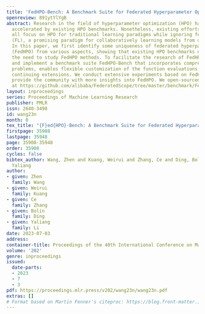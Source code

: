 ```yaml
---
title: 'FedHPO-Bench: A Benchmark Suite for Federated Hyperparameter Optimization'
openreview: 891ytYlYgB
abstract: Research in the field of hyperparameter optimization (HPO) has been greatly
  accelerated by existing HPO benchmarks. Nonetheless, existing efforts in benchmarking
  all focus on HPO for traditional learning paradigms while ignoring federated learning
  (FL), a promising paradigm for collaboratively learning models from dispersed data.
  In this paper, we first identify some uniqueness of federated hyperparameter optimization
  (FedHPO) from various aspects, showing that existing HPO benchmarks no longer satisfy
  the need to study FedHPO methods. To facilitate the research of FedHPO, we propose
  and implement a benchmark suite FedHPO-Bench that incorporates comprehensive FedHPO
  problems, enables flexible customization of the function evaluations, and eases
  continuing extensions. We conduct extensive experiments based on FedHPO-Bench to
  provide the community with more insights into FedHPO. We open-sourced FedHPO-Bench
  at https://github.com/alibaba/FederatedScope/tree/master/benchmark/FedHPOBench.
layout: inproceedings
series: Proceedings of Machine Learning Research
publisher: PMLR
issn: 2640-3498
id: wang23n
month: 0
tex_title: "{F}ed{HPO}-Bench: A Benchmark Suite for Federated Hyperparameter Optimization"
firstpage: 35908
lastpage: 35948
page: 35908-35948
order: 35908
cycles: false
bibtex_author: Wang, Zhen and Kuang, Weirui and Zhang, Ce and Ding, Bolin and Li,
  Yaliang
author:
- given: Zhen
  family: Wang
- given: Weirui
  family: Kuang
- given: Ce
  family: Zhang
- given: Bolin
  family: Ding
- given: Yaliang
  family: Li
date: 2023-07-03
address: 
container-title: Proceedings of the 40th International Conference on Machine Learning
volume: '202'
genre: inproceedings
issued:
  date-parts:
  - 2023
  - 7
  - 3
pdf: https://proceedings.mlr.press/v202/wang23n/wang23n.pdf
extras: []
# Format based on Martin Fenner's citeproc: https://blog.front-matter.io/posts/citeproc-yaml-for-bibliographies/
---
```

